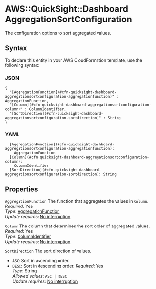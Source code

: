 # AWS::QuickSight::Dashboard AggregationSortConfiguration<a name="aws-properties-quicksight-dashboard-aggregationsortconfiguration"></a>

The configuration options to sort aggregated values\.

## Syntax<a name="aws-properties-quicksight-dashboard-aggregationsortconfiguration-syntax"></a>

To declare this entity in your AWS CloudFormation template, use the following syntax:

### JSON<a name="aws-properties-quicksight-dashboard-aggregationsortconfiguration-syntax.json"></a>

```
{
  "[AggregationFunction](#cfn-quicksight-dashboard-aggregationsortconfiguration-aggregationfunction)" : AggregationFunction,
  "[Column](#cfn-quicksight-dashboard-aggregationsortconfiguration-column)" : ColumnIdentifier,
  "[SortDirection](#cfn-quicksight-dashboard-aggregationsortconfiguration-sortdirection)" : String
}
```

### YAML<a name="aws-properties-quicksight-dashboard-aggregationsortconfiguration-syntax.yaml"></a>

```
  [AggregationFunction](#cfn-quicksight-dashboard-aggregationsortconfiguration-aggregationfunction):
    AggregationFunction
  [Column](#cfn-quicksight-dashboard-aggregationsortconfiguration-column):
    ColumnIdentifier
  [SortDirection](#cfn-quicksight-dashboard-aggregationsortconfiguration-sortdirection): String
```

## Properties<a name="aws-properties-quicksight-dashboard-aggregationsortconfiguration-properties"></a>

`AggregationFunction` <a name="cfn-quicksight-dashboard-aggregationsortconfiguration-aggregationfunction"></a>
The function that aggregates the values in `Column`\.  
_Required_: Yes  
_Type_: [AggregationFunction](aws-properties-quicksight-dashboard-aggregationfunction.md)  
_Update requires_: [No interruption](https://docs.aws.amazon.com/AWSCloudFormation/latest/UserGuide/using-cfn-updating-stacks-update-behaviors.html#update-no-interrupt)

`Column` <a name="cfn-quicksight-dashboard-aggregationsortconfiguration-column"></a>
The column that determines the sort order of aggregated values\.  
_Required_: Yes  
_Type_: [ColumnIdentifier](aws-properties-quicksight-dashboard-columnidentifier.md)  
_Update requires_: [No interruption](https://docs.aws.amazon.com/AWSCloudFormation/latest/UserGuide/using-cfn-updating-stacks-update-behaviors.html#update-no-interrupt)

`SortDirection` <a name="cfn-quicksight-dashboard-aggregationsortconfiguration-sortdirection"></a>
The sort direction of values\.

- `ASC`: Sort in ascending order\.
- `DESC`: Sort in descending order\.
  _Required_: Yes  
  _Type_: String  
  _Allowed values_: `ASC | DESC`  
  _Update requires_: [No interruption](https://docs.aws.amazon.com/AWSCloudFormation/latest/UserGuide/using-cfn-updating-stacks-update-behaviors.html#update-no-interrupt)
